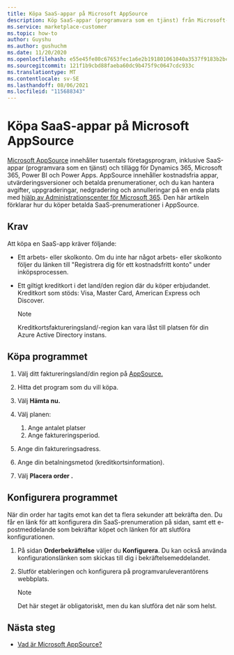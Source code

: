 ```yaml
---
title: Köpa SaaS-appar på Microsoft AppSource
description: Köp SaaS-appar (programvara som en tjänst) från Microsoft-partner på Microsoft AppSource.
ms.service: marketplace-customer
ms.topic: how-to
author: Guyshu
ms.author: gushuchm
ms.date: 11/20/2020
ms.openlocfilehash: e55e45fe80c67653fec1a6e2b191801061040a3537f9183b2bc8c8824b0c6252
ms.sourcegitcommit: 121f1b9cbd88faeba60dc9b475f9c0647cdc933c
ms.translationtype: MT
ms.contentlocale: sv-SE
ms.lasthandoff: 08/06/2021
ms.locfileid: "115688343"
---
```

# <a name="purchase-saas-apps-on-microsoft-appsource"></a>Köpa SaaS-appar på Microsoft AppSource

[Microsoft AppSource](https://appsource.microsoft.com/) innehåller tusentals företagsprogram, inklusive SaaS-appar (programvara som en tjänst) och tillägg för Dynamics 365, Microsoft 365, Power BI och Power Apps. AppSource innehåller kostnadsfria appar, utvärderingsversioner och betalda prenumerationer, och du kan hantera avgifter, uppgraderingar, nedgradering och annulleringar på en enda plats med [hjälp av Administrationscenter för Microsoft 365](/microsoft-365/admin/admin-overview/about-the-admin-center). Den här artikeln förklarar hur du köper betalda SaaS-prenumerationer i AppSource.

## <a name="requirements"></a>Krav

Att köpa en SaaS-app kräver följande:

- Ett arbets- eller skolkonto. Om du inte har något arbets- eller skolkonto följer du länken till "Registrera dig för ett kostnadsfritt konto" under inköpsprocessen.

- Ett giltigt kreditkort i det land/den region där du köper erbjudandet. Kreditkort som stöds: Visa, Master Card, American Express och Discover.

    > [!Note]
    > Kreditkortsfaktureringsland/-region kan vara låst till platsen för din Azure Active Directory instans.

## <a name="purchase-the-application"></a>Köpa programmet

1. Välj ditt faktureringsland/din region på [AppSource.](https://appsource.microsoft.com/)
1. Hitta det program som du vill köpa.
1. Välj **Hämta nu.**
1. Välj planen:

    1. Ange antalet platser
    1. Ange faktureringsperiod.

1. Ange din faktureringsadress.
1. Ange din betalningsmetod (kreditkortsinformation).
1. Välj **Placera order .**

## <a name="configure-the-application"></a>Konfigurera programmet

När din order har tagits emot kan det ta flera sekunder att bekräfta den. Du får en länk för att konfigurera din SaaS-prenumeration på sidan, samt ett e-postmeddelande som bekräftar köpet och länken för att slutföra konfigurationen.

1. På sidan **Orderbekräftelse** väljer du **Konfigurera**. Du kan också använda konfigurationslänken som skickas till dig i bekräftelsemeddelandet.
1. Slutför etableringen och konfigurera på programvaruleverantörens webbplats.

    > [!Note]
    > Det här steget är obligatoriskt, men du kan slutföra det när som helst.

## <a name="next-steps"></a>Nästa steg

- [Vad är Microsoft AppSource?](appsource-overview.md)
